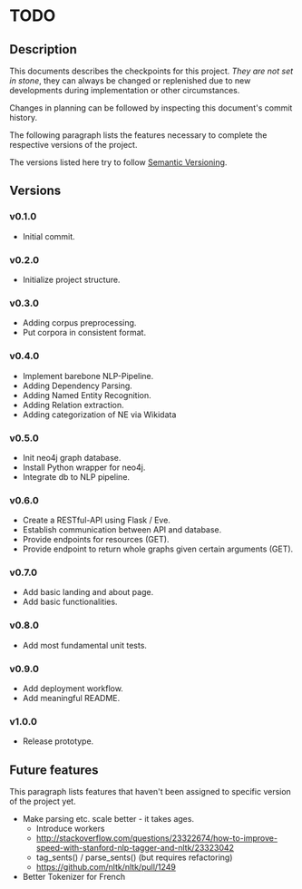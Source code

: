 # TODO

## Description

This documents describes the checkpoints for this project. *They are not set
in stone*, they can always be changed or replenished due to new developments
during implementation or other circumstances.

Changes in planning can be followed by inspecting this document's commit history.

The following paragraph lists the features necessary to complete the
respective versions of the project.

The versions listed here try to follow [Semantic Versioning](http://semver.or). 

## Versions

### v0.1.0

* Initial commit.

### v0.2.0

* Initialize project structure.

### v0.3.0

* Adding corpus preprocessing.
* Put corpora in consistent format.

### v0.4.0

* Implement barebone NLP-Pipeline.
* Adding Dependency Parsing.
* Adding Named Entity Recognition.
* Adding Relation extraction.
* Adding categorization of NE via Wikidata

### v0.5.0

* Init neo4j graph database.
* Install Python wrapper for neo4j.
* Integrate db to NLP pipeline.

### v0.6.0

* Create a RESTful-API using Flask / Eve.
* Establish communication between API and database.
* Provide endpoints for resources (GET).
* Provide endpoint to return whole graphs given certain arguments (GET).

### v0.7.0

* Add basic landing and about page.
* Add basic functionalities.

### v0.8.0

* Add most fundamental unit tests.

### v0.9.0

* Add deployment workflow.
* Add meaningful README.

### v1.0.0

* Release prototype.

## Future features

This paragraph lists features that haven't been assigned to specific version
of the project yet.

* Make parsing etc. scale better - it takes ages.
    * Introduce workers
    * http://stackoverflow.com/questions/23322674/how-to-improve-speed-with-stanford-nlp-tagger-and-nltk/23323042
    * tag_sents() / parse_sents() (but requires refactoring)
    * https://github.com/nltk/nltk/pull/1249
* Better Tokenizer for French